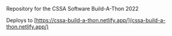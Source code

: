 Repository for the CSSA Software Build-A-Thon 2022

Deploys to [https://cssa-build-a-thon.netlify.app/](cssa-build-a-thon.netlify.app/)
